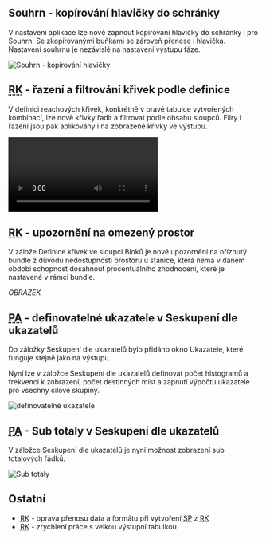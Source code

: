 ﻿---
categories: [fenix]
layout: fenix
---
## Souhrn - kopírování hlavičky do schránky
V nastavení aplikace lze nově zapnout kopírování hlavičky do schránky i pro Souhrn. Se zkopírovanými buňkami se zároveň přenese i hlavička. Nastavení souhrnu je nezávislé na nastavení výstupu fáze.

![Souhrn - kopírování hlavičky]({{site.url}}/data/hlavicka_souhrn.png "Souhrn - kopírování hlavičky")

## <abbr title="Reachové křivky">RK</abbr> - řazení a filtrování křivek podle definice
V definici reachových křivek, konkrétně v pravé tabulce vytvořených kombinací, lze nově křivky řadit a filtrovat podle obsahu sloupců. Filry i řazení jsou pak aplikovány i na zobrazené křivky ve výstupu.

<video src="{{site.url}}/data/rkdefinice_filtryarazeni.mp4" type="video/mp4" controls>Řazení a filtrování tabulek</video>

## <abbr title="Reachové křivky">RK</abbr> - upozornění na omezený prostor
V zálože Definice křivek ve sloupci Bloků je nově upozornění na oříznutý bundle z důvodu nedostupnosti prostoru u stanice, která nemá v daném období schopnost dosáhnout procentuálního zhodnocení, které je nastavené v rámci bundle.

*OBRAZEK*

## <abbr title="Postanalýza">PA</abbr> - definovatelné ukazatele v Seskupení dle ukazatelů
Do záložky Seskupení dle ukazatelů bylo přidáno okno Ukazatele, které funguje stejně jako na výstupu.

Nyní lze v záložce Seskupení dle ukazatelů definovat počet histogramů a frekvencí k zobrazení, počet destinných míst a zapnutí výpočtu ukazatele pro všechny cílové skupiny.

![definovatelné ukazatele]({{site.url}}/data/definovatelneukazatele.png "definovatelné ukazatele")


## <abbr title="Postanalýza">PA</abbr> - Sub totaly v Seskupení dle ukazatelů
V záložce Seskupení dle ukazatelů je nyní možnost zobrazení sub totalových řádků.

![Sub totaly]({{site.url}}/data/subtotaly.png "Sub totaly")

## Ostatní
<ul>
	<li><abbr title="Reachové křivky">RK</abbr> - oprava přenosu data a formátu při vytvoření <abbr title="Strategický plán">SP</abbr> z <abbr title="Reachové křivky">RK</abbr> </li>
	<li><abbr title="Reachové křivky">RK</abbr> - zrychlení práce s velkou výstupní tabulkou</li>
</ul>
